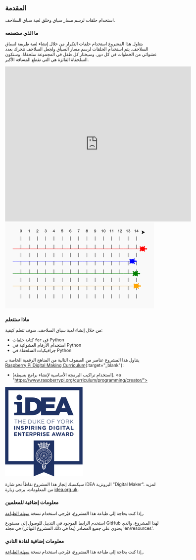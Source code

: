 ## المقدمة

استخدام حلقات لرسم مسار سباق وخلق لعبة سباق السلاحف.

### ما الذي ستصنعه

يتناول هذا المشروع استخدام حلقات التكرار من خلال إنشاء لعبة طريفة لسباق السلاحف. يتم استخدام الحلقات لرسم مسار السباق ولجعل السلاحف تتحرك بعدد عشوائي من الخطوات في كل دور. وسيختار كل طفل في المجموعة سلحفاةً، وستكون السلحفاة الفائزة هي التي تقطع المسافة الأكبر.

<div class="trinket">
  <iframe src="https://trinket.io/embed/python/9339862606?outputOnly=true&start=result" width="600" height="500" frameborder="0" marginwidth="0" marginheight="0" allowfullscreen>
  </iframe>
  <img src="images/race-finished.png">
</div>

### ماذا ستتعلم

من خلال إنشاء لعبة سباق السلاحف، سوف تتعلم كيفية:

+ كتابة حلقات `for` في Python
+ استخدام الأرقام العشوائية في Python
+ جرافيكيات السلحفاة في Python

يتناول هذا المشروع عناصر من الصفوف التالية من المناهج الرقمية الخاصة بـ [Raspberry Pi Digital Making Curriculum](http://rpf.io/curriculum){:target="_blank"}:

+ [استخدام تراكيب البرمجة الأساسية لإنشاء برامج بسيطة]. <a "https://www.raspberrypi.org/curriculum/programming/creator/">

![iDEA](images/idea.png)

سيكسبك إنجاز هذا المشروع نقاطاً نحو شارة iDEA البرونزية "Digital Maker". لمزيد من المعلومات، يرجى زيارة [idea.org.uk](https://idea.org.uk).

### معلومات إضافية للمعلمين

إذا كنت بحاجة إلى طباعة هذا المشروع، فيُرجى استخدام نسخة [سهلة الطباعة.](https://projects.raspberry-pi.org/en/projects/turtle-race/print).

استخدم الرابط الموجود في التذييل للوصول إلى مستودع GitHub لهذا المشروع، والذي يحتوي على جميع المصادر (بما في ذلك المشروع النهائي) في مجلد 'en/resources'.

### معلومات إضافية لقادة النادي

إذا كنت بحاجة إلى طباعة هذا المشروع، فيُرجى استخدام نسخة [سهلة الطباعة.](https://projects.raspberry-pi.org/en/projects/turtle-race/print).